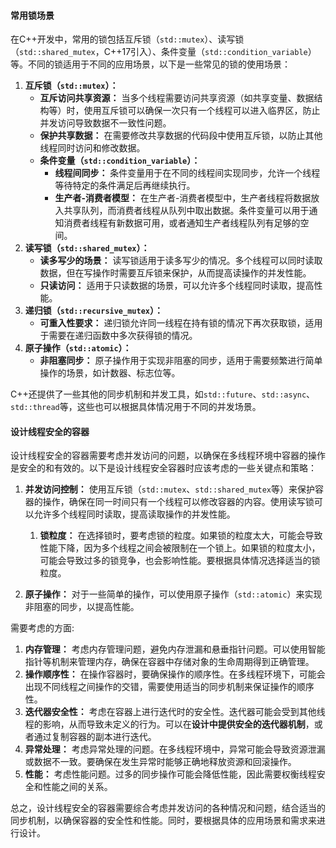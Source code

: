 #### 常用锁场景

在C++开发中，常用的锁包括互斥锁（`std::mutex`）、读写锁（`std::shared_mutex`，C++17引入）、条件变量（`std::condition_variable`）等。不同的锁适用于不同的应用场景，以下是一些常见的锁的使用场景：

1. **互斥锁（`std::mutex`）：**
   - **互斥访问共享资源：** 当多个线程需要访问共享资源（如共享变量、数据结构等）时，使用互斥锁可以确保一次只有一个线程可以进入临界区，防止并发访问导致数据不一致性问题。
   - **保护共享数据：** 在需要修改共享数据的代码段中使用互斥锁，以防止其他线程同时访问和修改数据。
   - **条件变量（`std::condition_variable`）：**
     - **线程间同步：** 条件变量用于在不同的线程间实现同步，允许一个线程等待特定的条件满足后再继续执行。
     - **生产者-消费者模型：** 在生产者-消费者模型中，生产者线程将数据放入共享队列，而消费者线程从队列中取出数据。条件变量可以用于通知消费者线程有新数据可用，或者通知生产者线程队列有足够的空间。
2. **读写锁（`std::shared_mutex`）：**
   - **读多写少的场景：** 读写锁适用于读多写少的情况。多个线程可以同时读取数据，但在写操作时需要互斥锁来保护，从而提高读操作的并发性能。
   - **只读访问：** 适用于只读数据的场景，可以允许多个线程同时读取，提高性能。
3. **递归锁（`std::recursive_mutex`）：**
   - **可重入性要求：** 递归锁允许同一线程在持有锁的情况下再次获取锁，适用于需要在递归函数中多次获得锁的情况。
4. **原子操作（`std::atomic`）：**
   - **非阻塞同步：** 原子操作用于实现非阻塞的同步，适用于需要频繁进行简单操作的场景，如计数器、标志位等。

C++还提供了一些其他的同步机制和并发工具，如`std::future`、`std::async`、`std::thread`等，这些也可以根据具体情况用于不同的并发场景。

#### 设计线程安全的容器

设计线程安全的容器需要考虑并发访问的问题，以确保在多线程环境中容器的操作是安全的和有效的。以下是设计线程安全容器时应该考虑的一些关键点和策略：

1. **并发访问控制：** 使用互斥锁（`std::mutex`、`std::shared_mutex`等）来保护容器的操作，确保在同一时间只有一个线程可以修改容器的内容。使用读写锁可以允许多个线程同时读取，提高读取操作的并发性能。
   1. **锁粒度：** 在选择锁时，要考虑锁的粒度。如果锁的粒度太大，可能会导致性能下降，因为多个线程之间会被限制在一个锁上。如果锁的粒度太小，可能会导致过多的锁竞争，也会影响性能。要根据具体情况选择适当的锁粒度。

2. **原子操作：** 对于一些简单的操作，可以使用原子操作（`std::atomic`）来实现非阻塞的同步，以提高性能。

需要考虑的方面:

1. **内存管理：** 考虑内存管理问题，避免内存泄漏和悬垂指针问题。可以使用智能指针等机制来管理内存，确保在容器中存储对象的生命周期得到正确管理。
2. **操作顺序性：** 在操作容器时，要确保操作的顺序性。在多线程环境下，可能会出现不同线程之间操作的交错，需要使用适当的同步机制来保证操作的顺序性。
3. **迭代器安全性：** 考虑在容器上进行迭代时的安全性。迭代器可能会受到其他线程的影响，从而导致未定义的行为。可以在**设计中提供安全的迭代器机制**，或者通过复制容器的副本进行迭代。
4. **异常处理：** 考虑异常处理的问题。在多线程环境中，异常可能会导致资源泄漏或数据不一致。要确保在发生异常时能够正确地释放资源和回滚操作。
5. **性能：** 考虑性能问题。过多的同步操作可能会降低性能，因此需要权衡线程安全和性能之间的关系。

总之，设计线程安全的容器需要综合考虑并发访问的各种情况和问题，结合适当的同步机制，以确保容器的安全性和性能。同时，要根据具体的应用场景和需求来进行设计。